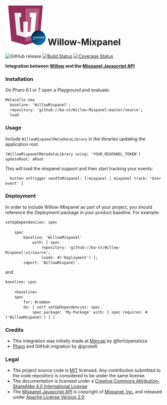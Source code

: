 ![Logo](resources/logo128x128.png) Willow-Mixpanel
==================================================
![GitHub release](https://img.shields.io/github/release/ba-st/Willow-Mixpanel.svg)
[![Build Status](https://travis-ci.org/ba-st/Willow-Mixpanel.svg?branch=master)](https://travis-ci.org/ba-st/Willow-Mixpanel)
[![Coverage Status](https://coveralls.io/repos/github/ba-st/Willow-Mixpanel/badge.svg?branch=master)](https://coveralls.io/github/ba-st/Willow-Mixpanel?branch=master)

**Integration between [Willow](https://github.com/ba-st/Willow/) and the [Mixpanel Javascript API](https://mixpanel.com/help/reference/javascript)**

### Installation
On Pharo 6.1 or 7 open a Playground and evaluate:

```smalltalk
Metacello new
  baseline: 'WillowMixpanel';
  repository: 'github://ba-st/Willow-Mixpanel:master/source';
  load
```

### Usage

Include `WillowMixpanelMetadataLibrary` in the libraries updating the application root.

```smalltalk
(WillowMixpanelMetadataLibrary using: 'YOUR_MIXPANEL_TOKEN') updateRoot: aRoot
```
This will load the mixpanel support and then start tracking your events:

```smalltalk
  button onTrigger sendToMixpanel: [:mixpanel | mixpanel track: 'User event' ]
```

### Deployment
In order to include Willow-Mixpanel as part of your project, you should reference the *Deployment* package in your product baseline.
For example:
```
setUpDependencies: spec

	spec
		baseline: 'WillowMixpanel'
			with: [ spec
				repository: 'github://ba-st/Willow-Mixpanel:v1/source';
				loads: #('Deployment') ];
		import: 'WillowMixpanel'.
```
and
```
baseline: spec

	<baseline>
	spec
		for: #common
		do: [ self setUpDependencies: spec.
			spec package: 'My-Package' with: [ spec requires: #('WillowMixpanel') ] ]
```

### Credits
- This integration was initially made at [Mercap](https://www.mercapsoftware.com/en/) by @fortizpenaloza
- [Pharo](https://pharo.org) and GitHub migration by @gcotelli

### Legal
- The project source code is [MIT](LICENSE) licensed. Any contribution submitted to the code repository is considered to be under the same license.
- The documentation is licensed under a [Creative Commons Attribution-ShareAlike 4.0 International License](http://creativecommons.org/licenses/by-sa/4.0/)
- The [Mixpanel Javascript API](https://github.com/mixpanel/mixpanel-js) is copyright of [Mixpanel, Inc.](https://mixpanel.com) and released under [Apache License Version 2.0](http://www.apache.org/licenses/LICENSE-2.0)
